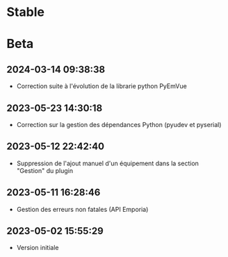 Stable
=========================

Beta
=========================

2024-03-14 09:38:38
-------------------
* Correction suite à l'évolution de la librarie python PyEmVue

2023-05-23 14:30:18
-------------------
* Correction sur la gestion des dépendances Python (pyudev et pyserial)

2023-05-12 22:42:40
-------------------
* Suppression de l'ajout manuel d'un équipement dans la section "Gestion" du plugin

2023-05-11 16:28:46
-------------------
* Gestion des erreurs non fatales (API Emporia)

2023-05-02 15:55:29
-------------------
* Version initiale

